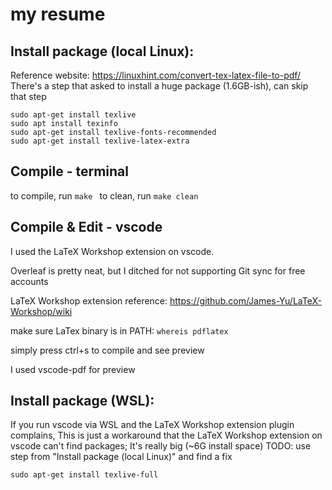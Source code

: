 # my resume
## Install package (local Linux):
Reference website:
https://linuxhint.com/convert-tex-latex-file-to-pdf/
There's a step that asked to install a huge package (1.6GB-ish), can skip that step

```
sudo apt-get install texlive
sudo apt install texinfo
sudo apt-get install texlive-fonts-recommended
sudo apt-get install texlive-latex-extra
```

## Compile - terminal
to compile, run
```make ```
to clean, run
```make clean```

## Compile & Edit - vscode
I used the LaTeX Workshop extension on vscode.

Overleaf is pretty neat, but I ditched for not supporting Git sync for free accounts

LaTeX Workshop extension reference:
https://github.com/James-Yu/LaTeX-Workshop/wiki


make sure LaTex binary is in PATH:
```whereis pdflatex```

simply press ctrl+s to compile and see preview

I used vscode-pdf for preview

## Install package (WSL):
If you run vscode via WSL and the LaTeX Workshop extension plugin complains, 
This is just a workaround that the LaTeX Workshop extension on vscode can't find packages;
It's really big (~6G install space)
TODO: use step from "Install package (local Linux)" and find a fix

`sudo apt-get install texlive-full`